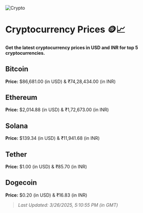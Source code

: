 
![Crypto](https://www.techguide.com.au/wp-content/uploads/2020/11/crypto3.jpeg)

# Cryptocurrency Prices 🪙📈

#### Get the latest cryptocurrency prices in USD and INR for top 5 cryptocurrencies.

## Bitcoin

**Price:** $86,681.00 (in USD) & ₹74,28,434.00 (in INR)

## Ethereum

**Price:** $2,014.88 (in USD) & ₹1,72,673.00 (in INR)

## Solana

**Price:** $139.34 (in USD) & ₹11,941.68 (in INR)

## Tether

**Price:** $1.00 (in USD) & ₹85.70 (in INR)

## Dogecoin

**Price:** $0.20 (in USD) & ₹16.83 (in INR)

> _Last Updated: 3/26/2025, 5:10:55 PM (in GMT)_
